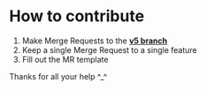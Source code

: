 # How to contribute

1. Make Merge Requests to the [**v5 branch**](https://gitlab.com/WizNet/WizBot/tree/v5)
2. Keep a single Merge Request to a single feature
3. Fill out the MR template

Thanks for all your help ^\_^